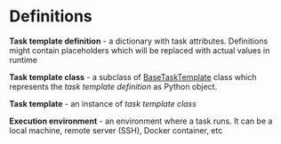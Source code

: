 # Definitions

__Task template definition__ - a dictionary with task attributes. Definitions might contain placeholders
which will be replaced with actual values in runtime

__Task template class__ - a subclass of [BaseTaskTemplate](../src/taskcask/task_templates/task_template.py)
class which represents the _task template definition_ as Python object.

__Task template__ - an instance of _task template class_


__Execution environment__ - an environment where a task runs.
It can be a local machine, remote server (SSH), Docker container, etc